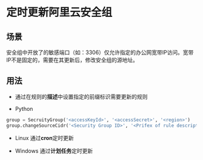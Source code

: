 # 定时更新阿里云安全组

## 场景
安全组中开放了的敏感端口（如：3306）仅允许指定的办公网宽带IP访问。宽带IP不是固定的，需要在其更新后，修改安全组的源地址。

## 用法

* 通过在规则的**描述**中设置指定的前缀标识需要更新的规则

* Python
``` python
group = SecruityGroup('<accessKeyId>', '<accessSecret>', '<region>')
group.changeSourceCidr('<Security Group ID>', '<Prifex of rule description')
```

* Linux 通过**cron**定时更新

* Windows 通过**计划任务**定时更新